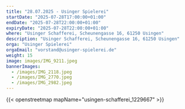 ```yaml
---
title: "28.07.2025 - Usinger Spielerei"
startDate: "2025-07-28T17:00:00+01:00"
endDate: "2025-07-28T22:00:00+01:00"
expiryDate: "2025-07-28T22:00:00+01:00"
where: "Usinger Schafferei, Scheunengasse 16, 61250 Usingen"
description: "Usinger Schafferei, Scheunengasse 16, 61250 Usingen"
orga: "Usinger Spielerei"
orgaEmail: "vorstand@usinger-spielerei.de"
weight: 15
image: images/IMG_9211.jpeg
bannerImages:
  - /images/IMG_2118.jpeg
  - /images/IMG_2770.jpeg
  - /images/IMG_2982.jpeg
---
```

{{< openstreetmap mapName="usingen-schafferei_1229667" >}}
